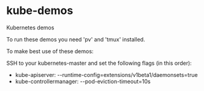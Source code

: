 # kube-demos
Kubernetes demos

To run these demos you need 'pv' and 'tmux' installed.

To make best use of these demos:

SSH to your kubernetes-master and set the following flags (in this order):
  * kube-apiserver: --runtime-config=extensions/v1beta1/daemonsets=true
  * kube-controllermanager: --pod-eviction-timeout=10s

